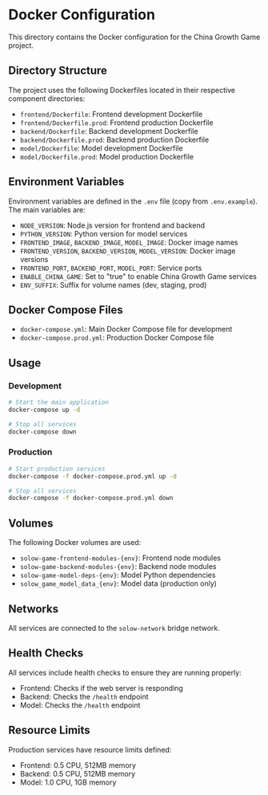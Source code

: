 # Docker Configuration

This directory contains the Docker configuration for the China Growth Game project.

## Directory Structure

The project uses the following Dockerfiles located in their respective component directories:

- `frontend/Dockerfile`: Frontend development Dockerfile
- `frontend/Dockerfile.prod`: Frontend production Dockerfile
- `backend/Dockerfile`: Backend development Dockerfile
- `backend/Dockerfile.prod`: Backend production Dockerfile
- `model/Dockerfile`: Model development Dockerfile
- `model/Dockerfile.prod`: Model production Dockerfile

## Environment Variables

Environment variables are defined in the `.env` file (copy from `.env.example`). The main variables are:

- `NODE_VERSION`: Node.js version for frontend and backend
- `PYTHON_VERSION`: Python version for model services
- `FRONTEND_IMAGE`, `BACKEND_IMAGE`, `MODEL_IMAGE`: Docker image names
- `FRONTEND_VERSION`, `BACKEND_VERSION`, `MODEL_VERSION`: Docker image versions
- `FRONTEND_PORT`, `BACKEND_PORT`, `MODEL_PORT`: Service ports
- `ENABLE_CHINA_GAME`: Set to "true" to enable China Growth Game services
- `ENV_SUFFIX`: Suffix for volume names (dev, staging, prod)

## Docker Compose Files

- `docker-compose.yml`: Main Docker Compose file for development
- `docker-compose.prod.yml`: Production Docker Compose file

## Usage

### Development

```bash
# Start the main application
docker-compose up -d

# Stop all services
docker-compose down
```

### Production

```bash
# Start production services
docker-compose -f docker-compose.prod.yml up -d

# Stop all services
docker-compose -f docker-compose.prod.yml down
```

## Volumes

The following Docker volumes are used:

- `solow-game-frontend-modules-{env}`: Frontend node modules
- `solow-game-backend-modules-{env}`: Backend node modules
- `solow-game-model-deps-{env}`: Model Python dependencies
- `solow_game_model_data_{env}`: Model data (production only)

## Networks

All services are connected to the `solow-network` bridge network.

## Health Checks

All services include health checks to ensure they are running properly:

- Frontend: Checks if the web server is responding
- Backend: Checks the `/health` endpoint
- Model: Checks the `/health` endpoint

## Resource Limits

Production services have resource limits defined:

- Frontend: 0.5 CPU, 512MB memory
- Backend: 0.5 CPU, 512MB memory
- Model: 1.0 CPU, 1GB memory
